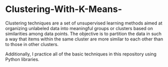 # Clustering-With-K-Means-


Clustering techniques are a set of unsupervised learning methods aimed at organizing unlabeled data into meaningful groups or clusters based on similarities among data points. The objective is to partition the data in such a way that items within the same cluster are more similar to each other than to those in other clusters.

Additionally, I practice all of the basic techniques in this repository using Python libraries. 
